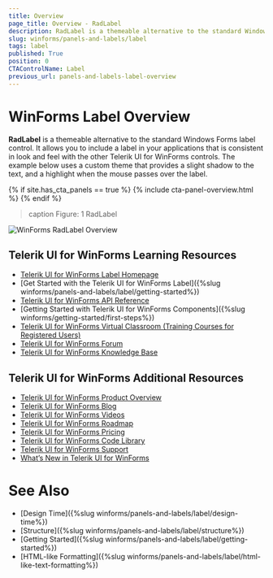 ```yaml
---
title: Overview
page_title: Overview - RadLabel
description: RadLabel is a themeable alternative to the standard Windows Forms label control.
slug: winforms/panels-and-labels/label
tags: label
published: True
position: 0
CTAControlName: Label
previous_url: panels-and-labels-label-overview
---
```


# WinForms Label Overview

__RadLabel__ is a themeable alternative to the standard Windows Forms label control. It allows you to include a label in your applications that is consistent in look and feel with the other Telerik UI for WinForms controls. The example below uses a custom theme that provides a slight shadow to the text, and a highlight when the mouse passes over the label.

{% if site.has_cta_panels == true %}
{% include cta-panel-overview.html %}
{% endif %}

>caption Figure: 1 RadLabel

![WinForms RadLabel Overview](images/panels-and-labels-label-overview001.png)


## Telerik UI for WinForms Learning Resources
* [Telerik UI for WinForms Label Homepage](https://www.telerik.com/products/winforms/label.aspx)
* [Get Started with the Telerik UI for WinForms Label]({%slug winforms/panels-and-labels/label/getting-started%})
* [Telerik UI for WinForms API Reference](https://docs.telerik.com/devtools/winforms/api/)
* [Getting Started with Telerik UI for WinForms Components]({%slug winforms/getting-started/first-steps%})
* [Telerik UI for WinForms Virtual Classroom (Training Courses for Registered Users)](https://learn.telerik.com/learn/course/external/view/elearning/17/TelerikUIforWinForms) 
* [Telerik UI for WinForms Forum](https://www.telerik.com/forums/winforms)
* [Telerik UI for WinForms Knowledge Base](https://docs.telerik.com/devtools/winforms/knowledge-base)


## Telerik UI for WinForms Additional Resources
* [Telerik UI for WinForms Product Overview](https://www.telerik.com/products/winforms.aspx)
* [Telerik UI for WinForms Blog](https://www.telerik.com/blogs/desktop-winforms)
* [Telerik UI for WinForms Videos](https://www.telerik.com/videos/product/winforms)
* [Telerik UI for WinForms Roadmap](https://www.telerik.com/support/whats-new/winforms/roadmap)
* [Telerik UI for WinForms Pricing](https://www.telerik.com/purchase/individual/winforms.aspx)
* [Telerik UI for WinForms Code Library](https://www.telerik.com/support/code-library/winforms)
* [Telerik UI for WinForms Support](https://www.telerik.com/support/winforms)
* [What’s New in Telerik UI for WinForms](https://www.telerik.com/support/whats-new/winforms)

# See Also

* [Design Time]({%slug winforms/panels-and-labels/label/design-time%})
* [Structure]({%slug winforms/panels-and-labels/label/structure%})
* [Getting Started]({%slug winforms/panels-and-labels/label/getting-started%})
* [HTML-like Formatting]({%slug winforms/panels-and-labels/label/html-like-text-formatting%})
